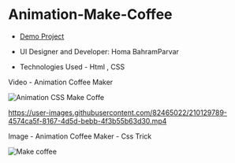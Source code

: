# Animation-Make-Coffee



- [Demo Project](https://humayb.github.io/Animation---Make-Coffee/)

- UI Designer and Developer: Homa BahramParvar
- Technologies Used - Html , CSS

Video - Animation Coffee Maker

![Animation CSS Make Coffe](https://user-images.githubusercontent.com/82465022/210129635-1fa052a1-bcea-4714-b602-b7334bc0fd96.jpg)

https://user-images.githubusercontent.com/82465022/210129789-4574ca5f-8167-4d5d-bebb-4f3b55b63d30.mp4


Image - Animation Coffee Maker - Css Trick

![Make coffee](https://user-images.githubusercontent.com/82465022/210129798-e8ee719e-f416-4e36-b91d-449312ece9ee.png)
